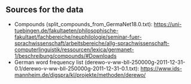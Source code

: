 ## Sources for the data 

- Compounds (split_compounds_from_GermaNet18.0.txt): https://uni-tuebingen.de/fakultaeten/philosophische-fakultaet/fachbereiche/neuphilologie/seminar-fuer-sprachwissenschaft/arbeitsbereiche/allg-sprachwissenschaft-computerlinguistik/ressourcen/lexica/germanet-1/beschreibung/compounds/#Downloads
- German word frequency list (derewo-v-ww-bll-250000g-2011-12-31-0.1/derewo-v-ww-bll-250000g-2011-12-31-0.1.txt): https://www.ids-mannheim.de/digspra/kl/projekte/methoden/derewo/